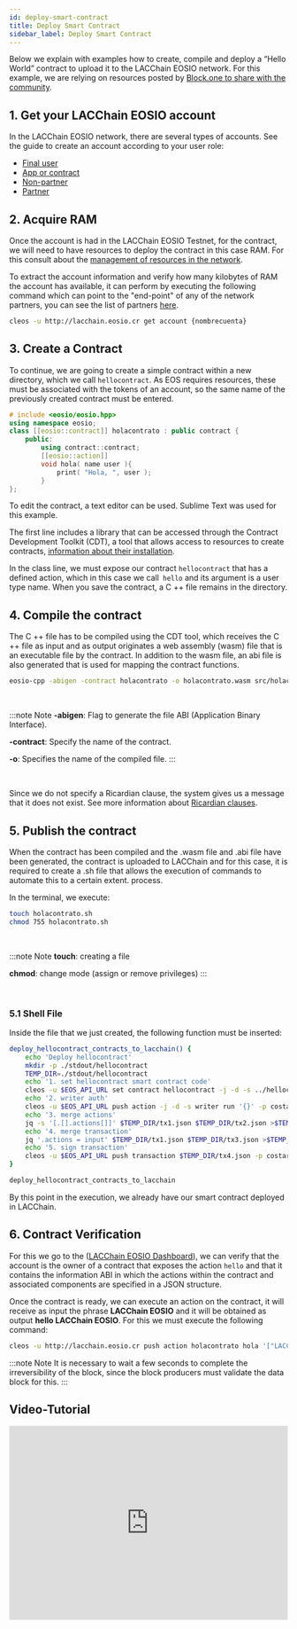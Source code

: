 ```yaml
---
id: deploy-smart-contract
title: Deploy Smart Contract
sidebar_label: Deploy Smart Contract
---
```


Below we explain with examples how to create, compile and deploy a “Hello World” contract to upload it to the LACChain EOSIO network. For this example, we are relying on resources posted by [Block.one to share with the community](http://developers.eos.io/).

## 1. Get your LACChain EOSIO account

In the LACChain EOSIO network, there are several types of accounts. See the guide to create an account according to your user role:

- [Final user](./create-account-final)
- [App or contract](./create-account-contract)
- [Non-partner](./create-account-partner)
- [Partner](./create-account-partner)

## 2. Acquire RAM

Once the account is had in the LACChain EOSIO Testnet, for the contract, we will need to have resources to deploy the contract in this case RAM. For this consult about the [management of resources in the network](../testnet/resource-usage).

To extract the account information and verify how many kilobytes of RAM the account has available, it can perform by executing the following command which can point to the "end-point" of any of the network partners, you can see the list of partners [here](./partners).

```bash
cleos -u http://lacchain.eosio.cr get account {nombrecuenta}
```

## 3. Create a Contract

To continue, we are going to create a simple contract within a new directory, which we call `hellocontract`. As EOS requires resources, these must be associated with the tokens of an account, so the same name of the previously created contract must be entered.

```cpp title="holacontrato.cpp"
# include <eosio/eosio.hpp>
using namespace eosio;
class [[eosio::contract]] holacontrato : public contract {
	public:
		using contract::contract;
		[[eosio::action]]
		void hola( name user ){
			print( "Hola, ", user );
		}
};
```

To edit the contract, a text editor can be used. Sublime Text was used for this example.

The first line includes a library that can be accessed through the Contract Development Toolkit (CDT), a tool that allows access to resources to create contracts, [information about their installation](./development-environment).

In the class line, we must expose our contract `hellocontract` that has a defined action, which in this case we call` hello` and its argument is a user type name. When you save the contract, a C ++ file remains in the directory.


## 4. Compile the contract

The C ++ file has to be compiled using the CDT tool, which receives the C ++ file as input and as output originates a web assembly (wasm) file that is an executable file by the contract. In addition to the wasm file, an abi file is also generated that is used for mapping the contract functions.

```bash
eosio-cpp -abigen -contract holacontrato -o holacontrato.wasm src/holacontrato.cpp
```

<br/>

:::note Note
**-abigen**: Flag to generate the file ABI (Application Binary Interface).

**-contract**: Specify the name of the contract.

**-o**: Specifies the name of the compiled file.
:::

<br/>

Since we do not specify a Ricardian clause, the system gives us a message that it does not exist. See more information about [Ricardian clauses](https://guias.eoscostarica.io/docs/aprender-eosio/contratos-ricardianos).


## 5. Publish the contract

When the contract has been compiled and the .wasm file and .abi file have been generated, the contract is uploaded to LACChain and for this case, it is required to create a .sh file that allows the execution of commands to automate this to a certain extent. process.

In the terminal, we execute:

```bash
touch holacontrato.sh
chmod 755 holacontrato.sh
```

<br/>

:::note Note
**touch**: creating a file

**chmod**: change mode (assign or remove privileges)
:::

<br/>

### 5.1 Shell File

Inside the file that we just created, the following function must be inserted:

```bash title="hellocontract.sh"
deploy_hellocontract_contracts_to_lacchain() {   
    echo 'Deploy hellocontract'
    mkdir -p ./stdout/hellocontract
    TEMP_DIR=./stdout/hellocontract
    echo '1. set hellocontract smart contract code'
    cleos -u $EOS_API_URL set contract hellocontract -j -d -s ../hellocontract/ >$TEMP_DIR/tx2.json
    echo '2. writer auth'
    cleos -u $EOS_API_URL push action -j -d -s writer run '{}' -p costarica@writer >$TEMP_DIR/tx1.json
    echo '3. merge actions'
    jq -s '[.[].actions[]]' $TEMP_DIR/tx1.json $TEMP_DIR/tx2.json >$TEMP_DIR/tx3.json
    echo '4. merge transaction'
    jq '.actions = input' $TEMP_DIR/tx1.json $TEMP_DIR/tx3.json >$TEMP_DIR/tx4.json
    echo '5. sign transaction'
    cleos -u $EOS_API_URL push transaction $TEMP_DIR/tx4.json -p costarica@writer -p hellocontract@active
}

deploy_hellocontract_contracts_to_lacchain
```

By this point in the execution, we already have our smart contract deployed in LACChain.

## 6. Contract Verification

For this we go to the ([LACChain EOSIO Dashboard](https://dashboard.latamlink.io/accounts)), we can verify that the account is the owner of a contract that exposes the action `hello` and that it contains the information ABI in which the actions within the contract and associated components are specified in a JSON structure.

Once the contract is ready, we can execute an action on the contract, it will receive as input the phrase **LACChain EOSIO** and it will be obtained as output **hello LACChain EOSIO**. For this we must execute the following command:

```bash
cleos -u http://lacchain.eosio.cr push action holacontrato hola '["LACChain EOSIO"]' -p holacontrato@active
```

:::note Note
It is necessary to wait a few seconds to complete the irreversibility of the block, since the block producers must validate the data block for this.
:::

## Video-Tutorial

<iframe width="100%" height="350px" src="https://www.youtube.com/embed/nMivNMvS09Y" frameborder="0" allow="accelerometer; autoplay; encrypted-media; gyroscope; picture-in-picture" allowfullscreen mark="crwd-mark"></iframe>
